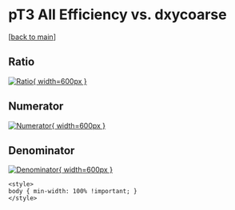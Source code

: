 # pT3 All Efficiency vs. dxycoarse

[[back to main](./)]



## Ratio

[![Ratio](../mtv/var/pT3_0_eff_dxycoarse.png){ width=600px }](../mtv/var/pT3_0_eff_dxycoarse.pdf)

## Numerator

[![Numerator](../mtv/num/pT3_0_eff_dxycoarse_num0.png){ width=600px }](../mtv/num/pT3_0_eff_dxycoarse_num0.pdf)

## Denominator

[![Denominator](../mtv/den/pT3_0_eff_dxycoarse_den.png){ width=600px }](../mtv/den/pT3_0_eff_dxycoarse_den.pdf)


``` {=html}
<style>
body { min-width: 100% !important; }
</style>
```
